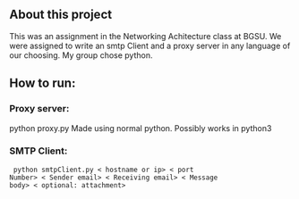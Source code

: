 ## About this project

This was an assignment in the Networking Achitecture class at BGSU. We were assigned to write an smtp Client and a proxy server in any language of our choosing. My group chose python.

## How to run:
### Proxy server:

python proxy.py
Made using normal python. Possibly works in python3

### SMTP Client:

<code> python smtpClient.py < hostname or ip> < port Number> < Sender email> < Receiving email> < Message body> < optional: attachment> </code>


